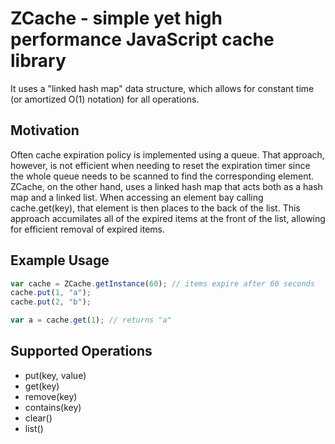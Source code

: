 # ZCache - simple yet high performance JavaScript cache library
It uses a "linked hash map" data structure, which allows for constant time (or amortized O(1) notation) for all operations.

## Motivation
Often cache expiration policy is implemented using a queue. That approach, however, is not efficient when needing to reset 
the expiration timer since the whole queue needs to be scanned to find the corresponding element. ZCache, on the other hand,
uses a linked hash map that acts both as a hash map and a linked list. When accessing an element bay calling cache.get(key),
that element is then places to the back of the list. This approach accumilates all of the expired items at the front of the
list, allowing for efficient removal of expired items.

## Example Usage
```JavaScript
var cache = ZCache.getInstance(60); // items expire after 60 seconds
cache.put(1, "a");
cache.put(2, "b");

var a = cache.get(1); // returns "a"
```

## Supported Operations
* put(key, value)
* get(key)
* remove(key)
* contains(key)
* clear()
* list()
